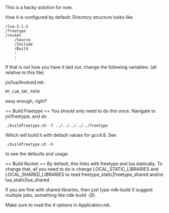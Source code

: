 This is a hacky solution for now.

How it is configured by default:
Directory structure looks like


    /lua-5.1.5
    /freetype
    /rocket
        /Source
        /Include
        /Build
        :
        :



If that is not how you have it laid out, change the following variables:
(all relative to this file)

jni/lua/Android.mk:

    MY_LUA_SRC_PATH

easy enough, right?


== Build Freetype ==
You should only need to do this once.
Navigate to jni/freetype, and do

    ./buildfreetype.sh -f ../../../../../freetype

Which will build it with default values for gcc4.8. See 

    ./buildfreetype.sh -h

to see the defaults and usage.


== Build Rocket ==
By default, this links with freetype and lua statically. To change that,
all you need to do is change LOCAL_STATIC_LIBRARIES and LOCAL_SHARED_LIBRARIES
to read freetype_static|freetype_shared and/or lua_static|lua_shared.

If you are fine with shared libraries, then just type ndk-build (I suggest
multiple jobs, something like ndk-build -j5).



Make sure to read the 4 options in Application.mk.
